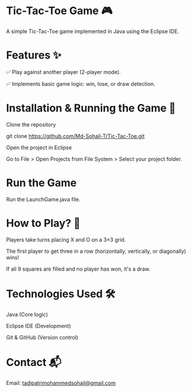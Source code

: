 # Tic-Tac-Toe Game 🎮
A simple Tic-Tac-Toe game implemented in Java using the Eclipse IDE.

# Features ✨

✅ Play against another player (2-player mode).

✅ Implements basic game logic: win, lose, or draw detection.


# Installation & Running the Game 🚀
Clone the repository

git clone https://github.com/Md-Sohail-T/Tic-Tac-Toe.git

Open the project in Eclipse

 Go to File > Open Projects from File System > Select your project folder.

# Run the Game

Run the LaunchGame.java file.



# How to Play? 🎲
Players take turns placing X and O on a 3×3 grid.

The first player to get three in a row (horizontally, vertically, or diagonally) wins!

If all 9 squares are filled and no player has won, it's a draw.

# Technologies Used 🛠️
Java (Core logic)

Eclipse IDE (Development)

Git & GitHub (Version control)

# Contact 📬

Email: tadipatrimohammedsohail@gmail.com
